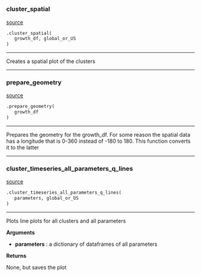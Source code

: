 #


### cluster_spatial
[source](https://github.com/allfed/Seaweed-Growth-Model/blob/master/src/plotting/plotter_grid.py/#L18)
```python
.cluster_spatial(
   growth_df, global_or_US
)
```

---
Creates a spatial plot of the clusters

----


### prepare_geometry
[source](https://github.com/allfed/Seaweed-Growth-Model/blob/master/src/plotting/plotter_grid.py/#L53)
```python
.prepare_geometry(
   growth_df
)
```

---
Prepares the geometry for the growth_df. For some reason the spatial data has
a longitude that is 0-360 instead of -180 to 180. This function converts it to
the latter

----


### cluster_timeseries_all_parameters_q_lines
[source](https://github.com/allfed/Seaweed-Growth-Model/blob/master/src/plotting/plotter_grid.py/#L73)
```python
.cluster_timeseries_all_parameters_q_lines(
   parameters, global_or_US
)
```

---
Plots line plots for all clusters and all parameters

**Arguments**

* **parameters**  : a dictionary of dataframes of all parameters


**Returns**

None, but saves the plot
